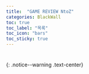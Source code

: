 ```yaml
---
title:  "GAME REVIEW NtoZ"
categories: BlackWall
toc: true
toc_label: "목록"
toc_icon: "bars"
toc_sticky: true
---
```


# 
{: .notice--warning .text-center}

